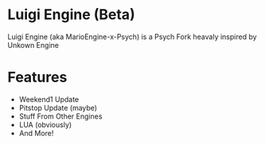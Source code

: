 # Luigi Engine (Beta)
Luigi Engine (aka MarioEngine-x-Psych) is a Psych Fork heavaly inspired by Unkown Engine

# Features
- Weekend1 Update
- Pitstop Update (maybe)
- Stuff From Other Engines
- LUA (obviously)
- And More!
